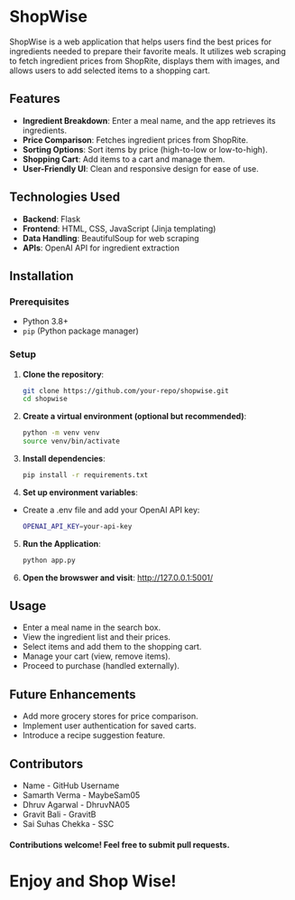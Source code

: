 # ShopWise

ShopWise is a web application that helps users find the best prices for ingredients needed to prepare their favorite meals. It utilizes web scraping to fetch ingredient prices from ShopRite, displays them with images, and allows users to add selected items to a shopping cart.

## Features

- **Ingredient Breakdown**: Enter a meal name, and the app retrieves its ingredients.
- **Price Comparison**: Fetches ingredient prices from ShopRite.
- **Sorting Options**: Sort items by price (high-to-low or low-to-high).
- **Shopping Cart**: Add items to a cart and manage them.
- **User-Friendly UI**: Clean and responsive design for ease of use.

## Technologies Used

- **Backend**: Flask
- **Frontend**: HTML, CSS, JavaScript (Jinja templating)
- **Data Handling**: BeautifulSoup for web scraping
- **APIs**: OpenAI API for ingredient extraction

## Installation

### Prerequisites

- Python 3.8+
- `pip` (Python package manager)

### Setup

1. **Clone the repository**:

   ```sh
   git clone https://github.com/your-repo/shopwise.git
   cd shopwise

   ```

2. **Create a virtual environment (optional but recommended)**:

   ```sh
   python -m venv venv
   source venv/bin/activate

   ```

3. **Install dependencies**:

   ```sh
   pip install -r requirements.txt

   ```

4. **Set up environment variables**:

- Create a .env file and add your OpenAI API key:
  ```sh
  OPENAI_API_KEY=your-api-key
  ```

5. **Run the Application**:

   ```sh
   python app.py

   ```

6. **Open the browswer and visit**:
   http://127.0.0.1:5001/

## Usage

- Enter a meal name in the search box.
- View the ingredient list and their prices.
- Select items and add them to the shopping cart.
- Manage your cart (view, remove items).
- Proceed to purchase (handled externally).

## Future Enhancements

- Add more grocery stores for price comparison.
- Implement user authentication for saved carts.
- Introduce a recipe suggestion feature.

## Contributors

- Name - GitHub Username
- Samarth Verma - MaybeSam05
- Dhruv Agarwal - DhruvNA05
- Gravit Bali - GravitB
- Sai Suhas Chekka - SSC

#### Contributions welcome! Feel free to submit pull requests.

# Enjoy and Shop Wise!